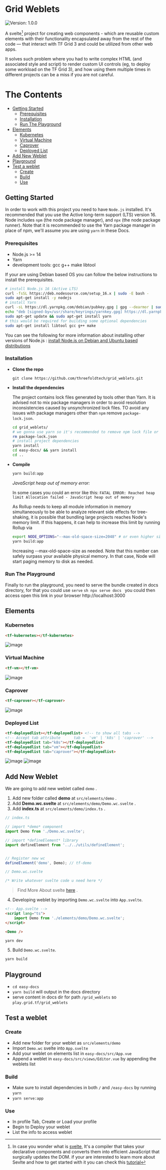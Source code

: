 # Grid Weblets
![Version: 1.0.0](https://img.shields.io/badge/Version-1.0.0-informational?style=flat-square)

A svelte[^1] project for creating web components - which are reusable custom elements with their functionality encapsulated away from the rest of the code — that interact with TF Grid 3 and could be utilized from other web apps.

It solves such problem where you had to write complex HTML (and associated style and script) to render custom UI controls (eg, to deploy some workload on the TF Grid 3), and how using them multiple times in different projects can be a miss if you are not careful.

[^1]: In case you wonder what is [svelte](https://github.com/sveltejs/svelte), It's a compiler that takes your declarative components and converts them into efficient JavaScript that surgically updates the DOM. if your are interested to learn more about Sevlte and how to get started with it you can check this [tutorial](https://developer.mozilla.org/en-US/docs/Learn/Tools_and_testing/Client-side_JavaScript_frameworks/Svelte_getting_started)

# The Contents
  - [Getting Started](#getting-started)
    - [Prerequisites](#prerequisites)
    - [Installation](#installation)
    - [Run The Playground](#run-the-playground)
  - [Elements](#elements)
    - [Kubernetes](#kubernetes)
    - [Virtual Machine](#virtual-machine)
    - [Caprover](#caprover)
    - [Deployed List](#deployed-list)
  - [Add New Weblet](#add-new-weblet)
  - [Playground](#playground)
  - [Test a weblet](#test-a-weblet)
    - [Create](#create)
    - [Build](#build)
    - [Use](#use)

## Getting Started
In order to work with this project you need to have `Node.js` installed. It's recommended that you use the Active long-term support (LTS) version 16. Node includes `npm` (the node package manager), and `npx` (the node package runner). Note that it is recommended to use the Yarn package manager in place of npm, we'll assume you are using `yarn` in these Docs.

### Prerequisites
- Node.js >= 14
- Yarn
- development tools: gcc g++ make libtool
  
If your are using Debian based OS you can follow the below instructions to install the prerequisites.

```sh
# install Node.js 16 (Active LTS)
curl -fsSL https://deb.nodesource.com/setup_16.x | sudo -E bash -
sudo apt-get install -y nodejs
# install Yarn
curl -sL https://dl.yarnpkg.com/debian/pubkey.gpg | gpg --dearmor | sudo tee /usr/share/keyrings/yarnkey.gpg >/dev/null
echo "deb [signed-by=/usr/share/keyrings/yarnkey.gpg] https://dl.yarnpkg.com/debian stable main" | sudo tee /etc/apt/sources.list.d/yarn.list
sudo apt-get update && sudo apt-get install yarn
# this would be required for building some optional dependencies 
sudo apt-get install libtool gcc g++ make
```

You can see the following for more information about installing other versions of Node.js :
  [install Node.js on Debian and Ubuntu based distributions](https://github.com/nodesource/distributions/blob/master/README.md)


### Installation
- **Clone the repo**
  ```
  git clone https://github.com/threefoldtech/grid_weblets.git
  ```
- **Install the dependencies**
  
  The project contains lock files generated by tools other than Yarn. It is advised not to mix package managers in order to avoid resolution inconsistencies caused by unsynchronized lock files. TO avoid any issues with package managers other than `npm` remove `package-lock.json`.
  ```sh
  cd grid_weblets/
  # we gonna use yarn so it's recommended to remove npm lock file or rename it
  rm package-lock.json
  # install project dependencies
  yarn install
  cd easy-docs/ && yarn install
  cd ..
  ```
- **Compile**
  ```sh
  yarn build:app
  ```

  *JavaScript heap out of memory error:*

    In some cases you could an error like this: `FATAL ERROR: Reached heap limit Allocation failed - JavaScript heap out of memory`

    As Rollup needs to keep all module information in memory simultaneously to be able to analyze relevant side effects for tree-shaking, it is possible that bundling large projects reaches Node's memory limit. If this happens, it can help to increase this limit by running Rollup via

     ```sh
     export NODE_OPTIONS="--max-old-space-size=2048" # or even higher size 8192
     yarn build:app
     ```
    Increasing --max-old-space-size as needed. Note that this number can safely surpass your available physical memory. In that case, Node will start paging memory to disk as needed.
    
### Run The Playground
  Finally to run the playground, you need to serve the bundle created in docs directory, for that you could use `serve`
    ```sh
    npx serve docs
    ```
    you could then access open this link in your browser http://localhost:3000



## Elements
### Kubernetes
```html
<tf-kubernetes></tf-kubernetes>
```
![image](https://user-images.githubusercontent.com/31689104/140759704-983816c3-2a01-4da8-90bb-fee3f9928f7e.png)

### Virtual Machine
```html
<tf-vm></tf-vm>
```
![image](https://user-images.githubusercontent.com/31689104/140759788-c9403c04-2d83-493f-9124-2af191b82a4a.png)

### Caprover
```html
<tf-caprover></tf-caprover>
```
![image](https://user-images.githubusercontent.com/31689104/140759852-e056e5bb-bcc7-4096-9b7c-7110afc05284.png)

### Deployed List
```html
<tf-deployedlist></tf-deployedlist> <!-- to show all tabs -->
<!-- Accept tab attribute      tab =  'vm' | 'k8s' | 'caprover' -->
<tf-deployedlist tab="k8s"></tf-deployedlist>
<tf-deployedlist tab="vm"></tf-deployedlist>
<tf-deployedlist tab="caprover"></tf-deployedlist>
```
![image](https://user-images.githubusercontent.com/31689104/140760029-634e5e14-ac83-4caf-ad3e-75c66edbdf18.png)
![image](https://user-images.githubusercontent.com/31689104/140760540-a0475e07-14d7-4daa-a728-5babf32bc8d4.png)


## Add New Weblet
We are going to add new weblet called `demo` .

1. Add new folder called **demo** at `src/elements/demo` .
2. Add **Demo.wc.svelte** at `src/elements/demo/Demo.wc.svelte` .
3. Add **index.ts** at `src/elements/demo/index.ts` .

```ts
// index.ts

// import *demo* component
import Demo from './Demo.wc.svelte';

// import *defineElement* library
import defineElement from '../../utils/defineElement';


// Register new wc
defineElement('demo', Demo); // tf-demo
```

```ts
// Demo.wc.svelte

/* Write whatever svelte code u need here */
```
> Find More About svelte [here](https://svelte.dev/docs) .


4. Developing weblet by importing `Demo.wc.svelte` into `App.svelte`.

```html
<!-- App.svelte -->
<script lang="ts">
    import Demo from './elements/demo/Demo.wc.svelte';
</script>

<Demo />
```
```sh
yarn dev
```

5. Build `Demo.wc.svelte`.
```sh
yarn build
```



## Playground

- `cd easy-docs`
- `yarn build`  will output in the docs directory
- serve content in docs dir for path `/grid_weblets` so `play.grid.tf/grid_weblets`


## Test a weblet

### Create

- Add new folder for your weblet as `src/elements/demo`
- Import `Demo.wc` svelte into `App.svelte`
- Add your weblet on elements list in `easy-docs/src/App.vue`
- Append a weblet in `easy-docs/src/views/Editor.vue` by appending the weblets list

### Build

- Make sure to install dependencies in both `/` and `/easy-docs` by running `yarn`
- `yarn serve:app`

### Use

- In profile Tab, Create or Load your profile
- Begin to Deploy your weblet
- List the info to access weblet
